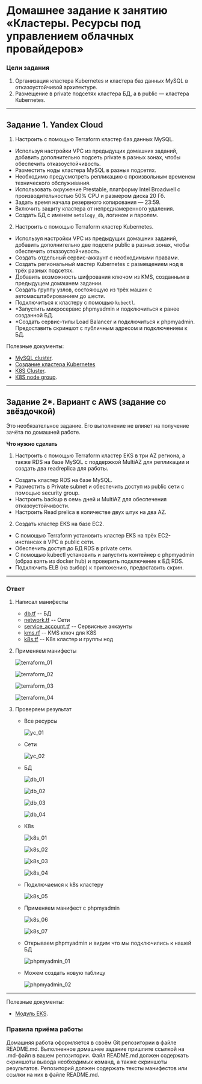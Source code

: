 # Домашнее задание к занятию «Кластеры. Ресурсы под управлением облачных провайдеров»

### Цели задания 

1. Организация кластера Kubernetes и кластера баз данных MySQL в отказоустойчивой архитектуре.
2. Размещение в private подсетях кластера БД, а в public — кластера Kubernetes.

---
## Задание 1. Yandex Cloud

1. Настроить с помощью Terraform кластер баз данных MySQL.

 - Используя настройки VPC из предыдущих домашних заданий, добавить дополнительно подсеть private в разных зонах, чтобы обеспечить отказоустойчивость. 
 - Разместить ноды кластера MySQL в разных подсетях.
 - Необходимо предусмотреть репликацию с произвольным временем технического обслуживания.
 - Использовать окружение Prestable, платформу Intel Broadwell с производительностью 50% CPU и размером диска 20 Гб.
 - Задать время начала резервного копирования — 23:59.
 - Включить защиту кластера от непреднамеренного удаления.
 - Создать БД с именем `netology_db`, логином и паролем.

2. Настроить с помощью Terraform кластер Kubernetes.

 - Используя настройки VPC из предыдущих домашних заданий, добавить дополнительно две подсети public в разных зонах, чтобы обеспечить отказоустойчивость.
 - Создать отдельный сервис-аккаунт с необходимыми правами. 
 - Создать региональный мастер Kubernetes с размещением нод в трёх разных подсетях.
 - Добавить возможность шифрования ключом из KMS, созданным в предыдущем домашнем задании.
 - Создать группу узлов, состояющую из трёх машин с автомасштабированием до шести.
 - Подключиться к кластеру с помощью `kubectl`.
 - *Запустить микросервис phpmyadmin и подключиться к ранее созданной БД.
 - *Создать сервис-типы Load Balancer и подключиться к phpmyadmin. Предоставить скриншот с публичным адресом и подключением к БД.

Полезные документы:

- [MySQL cluster](https://registry.terraform.io/providers/yandex-cloud/yandex/latest/docs/resources/mdb_mysql_cluster).
- [Создание кластера Kubernetes](https://cloud.yandex.ru/docs/managed-kubernetes/operations/kubernetes-cluster/kubernetes-cluster-create)
- [K8S Cluster](https://registry.terraform.io/providers/yandex-cloud/yandex/latest/docs/resources/kubernetes_cluster).
- [K8S node group](https://registry.terraform.io/providers/yandex-cloud/yandex/latest/docs/resources/kubernetes_node_group).

--- 
## Задание 2*. Вариант с AWS (задание со звёздочкой)

Это необязательное задание. Его выполнение не влияет на получение зачёта по домашней работе.

**Что нужно сделать**

1. Настроить с помощью Terraform кластер EKS в три AZ региона, а также RDS на базе MySQL с поддержкой MultiAZ для репликации и создать два readreplica для работы.
 
 - Создать кластер RDS на базе MySQL.
 - Разместить в Private subnet и обеспечить доступ из public сети c помощью security group.
 - Настроить backup в семь дней и MultiAZ для обеспечения отказоустойчивости.
 - Настроить Read prelica в количестве двух штук на два AZ.

2. Создать кластер EKS на базе EC2.

 - С помощью Terraform установить кластер EKS на трёх EC2-инстансах в VPC в public сети.
 - Обеспечить доступ до БД RDS в private сети.
 - С помощью kubectl установить и запустить контейнер с phpmyadmin (образ взять из docker hub) и проверить подключение к БД RDS.
 - Подключить ELB (на выбор) к приложению, предоставить скрин.

---

### Ответ

1. Написал манифесты
    - [db.tf](./terraform/db.tf) -- БД
    - [network.tf](./terraform/network.tf) -- Сети
    - [service_account.tf](./terraform/service_accounts.tf) -- Сервисные аккаунты
    - [kms.rf](./terraform/kms.tf) -- KMS ключ для K8S
    - [k8s.tf](./terraform/k8s.tf) -- K8s кластер и группы нод

2. Применяем манифесты

    ![terraform_01](./img/terraform_01.png)

    ![terraform_02](./img/terraform_02.png)

    ![terraform_03](./img/terraform_03.png)
    
    ![terraform_04](./img/terraform_04.png)

3. Проверяем результат

    - Все ресурсы

        ![yc_01](./img/yc_01.png)
    
    - Сети

        ![yc_02](./img/yc_02.png)

    - БД

        ![db_01](./img/db_01.png)
        
        ![db_02](./img/db_02.png)

        ![db_03](./img/db_03.png)

        ![db_04](./img/db_04.png)

    - K8s

        ![k8s_01](./img/k8s_01.png)

        ![k8s_02](./img/k8s_02.png)

        ![k8s_03](./img/k8s_03.png)

        ![k8s_04](./img/k8s_04.png)

    - Подключаемся к k8s кластеру

        ![k8s_05](./img/k8s_05.png)

    - Применяем манифест с phpmyadmin

        ![k8s_06](./img/k8s_06.png)

        ![k8s_07](./img/k8s_07.png)

    - Открываем phpmyadmin и видим что мы подключились к нашей БД

        ![phpmyadmin_01](./img/phpmyadmin_01.png)
    
    - Можем создать новую таблицу

        ![phpmyadmin_02](./img/phpmyadmin_02.png)


---

Полезные документы:

- [Модуль EKS](https://learn.hashicorp.com/tutorials/terraform/eks).

### Правила приёма работы

Домашняя работа оформляется в своём Git репозитории в файле README.md. Выполненное домашнее задание пришлите ссылкой на .md-файл в вашем репозитории.
Файл README.md должен содержать скриншоты вывода необходимых команд, а также скриншоты результатов.
Репозиторий должен содержать тексты манифестов или ссылки на них в файле README.md.
